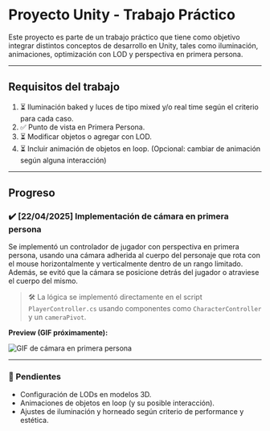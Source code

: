 # Proyecto Unity - Trabajo Práctico

Este proyecto es parte de un trabajo práctico que tiene como objetivo integrar distintos conceptos de desarrollo en Unity, tales como iluminación, animaciones, optimización con LOD y perspectiva en primera persona.

---

## Requisitos del trabajo

1. ⏳ Iluminación baked y luces de tipo mixed y/o real time según el criterio para cada caso.
2. ✅ Punto de vista en Primera Persona.
3. ⏳ Modificar objetos o agregar con LOD.
4. ⏳ Incluir animación de objetos en loop. (Opcional: cambiar de animación según alguna interacción)

---

## Progreso

### ✔️ [22/04/2025] Implementación de cámara en primera persona

Se implementó un controlador de jugador con perspectiva en primera persona, usando una cámara adherida al cuerpo del personaje que rota con el mouse horizontalmente y verticalmente dentro de un rango limitado.  
Además, se evitó que la cámara se posicione detrás del jugador o atraviese el cuerpo del mismo.

> 🛠️ La lógica se implementó directamente en el script `PlayerController.cs` usando componentes como `CharacterController` y un `cameraPivot`.

**Preview (GIF próximamente):**

![GIF de cámara en primera persona](ruta/a/tu/gif-aqui.gif)

---

### 📌 Pendientes

- Configuración de LODs en modelos 3D.
- Animaciones de objetos en loop (y su posible interacción).
- Ajustes de iluminación y horneado según criterio de performance y estética.

